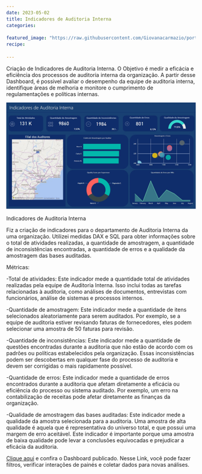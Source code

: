 ```yaml
---
date: 2023-05-02
title: Indicadores de Auditoria Interna
categories:

featured_image: "https://raw.githubusercontent.com/Giovanacarmazio/portifolio/main/images/Indicadores%20Auditoria.jpg"
recipe:
 
---
```



Criação de Indicadores de Auditoria Interna. O Objetivo é medir a eficácia e eficiência dos processos de auditoria interna da organização. A partir desse Dashboard, é possivel avaliar o desempenho da equipe de auditoria interna, identifique áreas de melhoria e monitore o cumprimento de regulamentações e políticas internas. 



![](https://raw.githubusercontent.com/Giovanacarmazio/portifolio/main/images/Indicadores%20Auditoria.jpg)

Indicadores de Auditoria Interna

Fiz a criação de indicadores para o departamento de Auditoria Interna da uma organização. Utilizei medidas DAX e SQL para obter informações sobre o total de atividades realizadas, a quantidade de amostragem, a quantidade de inconsistências encontradas, a quantidade de erros e a qualidade da amostragem das bases auditadas. 

Métricas:

-Total de atividades: Este indicador mede a quantidade total de atividades realizadas pela equipe de Auditoria Interna. Isso inclui todas as tarefas relacionadas à auditoria, como análises de documentos, entrevistas com funcionários, análise de sistemas e processos internos.

-Quantidade de amostragem: Este indicador mede a quantidade de itens selecionados aleatoriamente para serem auditados. Por exemplo, se a equipe de auditoria estiver revisando faturas de fornecedores, eles podem selecionar uma amostra de 50 faturas para revisão.

-Quantidade de inconsistências: Este indicador mede a quantidade de questões encontradas durante a auditoria que não estão de acordo com os padrões ou políticas estabelecidos pela organização. Essas inconsistências podem ser descobertas em qualquer fase do processo de auditoria e devem ser corrigidas o mais rapidamente possível.

-Quantidade de erros: Este indicador mede a quantidade de erros encontrados durante a auditoria que afetam diretamente a eficácia ou eficiência do processo ou sistema auditado. Por exemplo, um erro na contabilização de receitas pode afetar diretamente as finanças da organização.

-Qualidade de amostragem das bases auditadas: Este indicador mede a qualidade da amostra selecionada para a auditoria. Uma amostra de alta qualidade é aquela que é representativa do universo total, e que possui uma margem de erro aceitável. Este indicador é importante porque uma amostra de baixa qualidade pode levar a conclusões equivocadas e prejudicar a eficácia da auditoria.


<a href="https://app.powerbi.com/view?r=eyJrIjoiN2Y4NTM4YTMtNGEzYi00ZjlkLTgyMDAtOGQ1NGY4ZGFkZDJlIiwidCI6ImU5YzYxMzhlLTQyZmUtNGM3MS1iMWFkLTc1ZjA1NTdiOWI0NSJ9">Clique aqui</a> e confira o Dashboard publicado.
Nesse Link, você pode fazer filtros, verificar interações de painés e coletar dados para novas análises.
